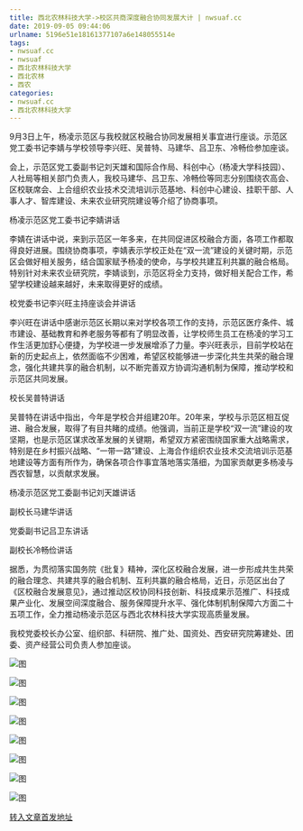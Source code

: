 ```yaml
---
title: 西北农林科技大学->校区共商深度融合协同发展大计 | nwsuaf.cc
date: 2019-09-05 09:44:06
urlname: 5196e51e18161377107a6e148055514e
tags: 
- nwsuaf.cc
- nwsuaf
- 西北农林科技大学
- 西北农林
- 西农
categories:
- nwsuaf.cc
- 西北农林科技大学
---
```



9月3日上午，杨凌示范区与我校就区校融合协同发展相关事宜进行座谈。示范区党工委书记李婧与学校领导李兴旺、吴普特、马建华、吕卫东、冷畅俭参加座谈。

会上，示范区党工委副书记刘天雄和国际合作局、科创中心（杨凌大学科技园）、人社局等相关部门负责人，我校马建华、吕卫东、冷畅俭等同志分别围绕农高会、区校联席会、上合组织农业技术交流培训示范基地、科创中心建设、挂职干部、人事人才、智库建设、未来农业研究院建设等介绍了协商事项。

杨凌示范区党工委书记李婧讲话

李婧在讲话中说，来到示范区一年多来，在共同促进区校融合方面，各项工作都取得良好进展。围绕协商事项，李婧表示学校正处在“双一流”建设的关键时期，示范区会做好相关服务，结合国家赋予杨凌的使命，与学校共建互利共赢的融合格局。特别针对未来农业研究院，李婧谈到，示范区将全力支持，做好相关配合工作，希望学校建设越来越好，未来取得更好的成绩。

校党委书记李兴旺主持座谈会并讲话

李兴旺在讲话中感谢示范区长期以来对学校各项工作的支持，示范区医疗条件、城市建设、基础教育和养老服务等都有了明显改善，让学校师生员工在杨凌的学习工作生活更加舒心便捷，为学校进一步发展增添了力量。李兴旺表示，目前学校站在新的历史起点上，依然面临不少困难，希望区校能够进一步深化共生共荣的融合理念，强化共建共享的融合机制，以不断完善双方协调沟通机制为保障，推动学校和示范区共同发展。

校长吴普特讲话

吴普特在讲话中指出，今年是学校合并组建20年。20年来，学校与示范区相互促进、融合发展，取得了有目共睹的成绩。他强调，当前正是学校“双一流”建设的攻坚期，也是示范区谋求改革发展的关键期，希望双方紧密围绕国家重大战略需求，特别是在乡村振兴战略、“一带一路”建设、上海合作组织农业技术交流培训示范基地建设等方面有所作为，确保各项合作事宜落地落实落细，为国家贡献更多杨凌与西农智慧，以贡献求发展。

杨凌示范区党工委副书记刘天雄讲话

副校长马建华讲话

党委副书记吕卫东讲话

副校长冷畅俭讲话

据悉，为贯彻落实国务院《批复》精神，深化区校融合发展，进一步形成共生共荣的融合理念、共建共享的融合机制、互利共赢的融合格局，近日，示范区出台了《区校融合发展意见》，通过推动区校协同科技创新、科技成果示范推广、科技成果产业化、发展空间深度融合、服务保障提升水平、强化体制机制保障六方面二十五项工作，全力推动杨凌示范区与西北农林科技大学实现高质量发展。

我校党委校长办公室、组织部、科研院、推广处、国资处、西安研究院筹建处、团委、资产经营公司负责人参加座谈。



![图](https://news.nwsuaf.edu.cn/images/content/2019-09/20190905083934104120.JPG)

![图](https://news.nwsuaf.edu.cn/images/content/2019-09/20190905083915058014.JPG)

![图](https://news.nwsuaf.edu.cn/images/content/2019-09/20190905083857210928.JPG)

![图](https://news.nwsuaf.edu.cn/images/content/2019-09/20190905083837022809.JPG)

![图](https://news.nwsuaf.edu.cn/images/content/2019-09/20190905083813220777.JPG)

![图](https://news.nwsuaf.edu.cn/images/content/2019-09/20190905083753872671.JPG)

![图](https://news.nwsuaf.edu.cn/images/content/2019-09/20190905083719023592.JPG)

![图](https://news.nwsuaf.edu.cn/images/content/2019-09/20190905083647245409.JPG)

[转入文章首发地址](https://news.nwsuaf.edu.cn/xnxw/91582.htm)
